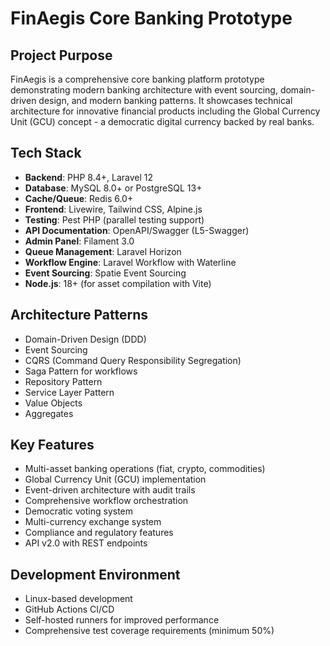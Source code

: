 # FinAegis Core Banking Prototype

## Project Purpose
FinAegis is a comprehensive core banking platform prototype demonstrating modern banking architecture with event sourcing, domain-driven design, and modern banking patterns. It showcases technical architecture for innovative financial products including the Global Currency Unit (GCU) concept - a democratic digital currency backed by real banks.

## Tech Stack
- **Backend**: PHP 8.4+, Laravel 12
- **Database**: MySQL 8.0+ or PostgreSQL 13+
- **Cache/Queue**: Redis 6.0+
- **Frontend**: Livewire, Tailwind CSS, Alpine.js
- **Testing**: Pest PHP (parallel testing support)
- **API Documentation**: OpenAPI/Swagger (L5-Swagger)
- **Admin Panel**: Filament 3.0
- **Queue Management**: Laravel Horizon
- **Workflow Engine**: Laravel Workflow with Waterline
- **Event Sourcing**: Spatie Event Sourcing
- **Node.js**: 18+ (for asset compilation with Vite)

## Architecture Patterns
- Domain-Driven Design (DDD)
- Event Sourcing
- CQRS (Command Query Responsibility Segregation)
- Saga Pattern for workflows
- Repository Pattern
- Service Layer Pattern
- Value Objects
- Aggregates

## Key Features
- Multi-asset banking operations (fiat, crypto, commodities)
- Global Currency Unit (GCU) implementation
- Event-driven architecture with audit trails
- Comprehensive workflow orchestration
- Democratic voting system
- Multi-currency exchange system
- Compliance and regulatory features
- API v2.0 with REST endpoints

## Development Environment
- Linux-based development
- GitHub Actions CI/CD
- Self-hosted runners for improved performance
- Comprehensive test coverage requirements (minimum 50%)